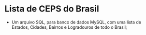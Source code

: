 Lista de CEPS do Brasil
===========================

- Um arquivo SQL, para banco de dados MySQL, com uma lista de Estados, Cidades, Bairros e Logradouros de todo o Brasil;